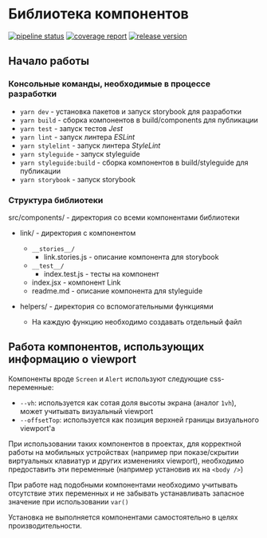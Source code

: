 # Библиотека компонентов

[![pipeline status](https://gitlab.sima-land.ru/dev-dep/dev/packages/ui-nucleons/badges/master/pipeline.svg)](https://gitlab.sima-land.ru/dev-dep/dev/packages/ui-nucleons/pipelines)
[![coverage report](https://gitlab.sima-land.ru/dev-dep/dev/packages/ui-nucleons/badges/master/coverage.svg?job=test)](https://gitlab.sima-land.ru/dev-dep/dev/packages/ui-nucleons/commits/master)
[![release version](https://gitlab.sima-land.ru/dev-dep/dev/packages/ui-nucleons/-/jobs/artifacts/master/raw/release-version.svg?job=badge_release)](https://gitlab.sima-land.ru/dev-dep/dev/packages/ui-nucleons/-/tags)

## Начало работы

### Консольные команды, необходимые в процессе разработки
* ```yarn dev``` - установка пакетов и запуск storybook для разработки
* ```yarn build``` - сборка компонентов в build/components для публикации
* ```yarn test``` - запуск тестов *Jest*
* ```yarn lint``` - запуск линтера *ESLint*
* ```yarn stylelint``` - запуск линтера *StyleLint*
* ```yarn styleguide``` - запуск styleguide
* ```yarn styleguide:build``` - сборка компонентов в build/styleguide для публикации
* ```yarn storybook``` - запуск storybook

### Структура библиотеки

src/components/ - директория со всеми компонентами библиотеки

* link/ - директория с компонентом
    * `__stories__/`
        * link.stories.js - описание компонента для storybook
    * `__test__/`
        * index.test.js - тесты на компонент
    * index.jsx - компонент Link
    * readme.md - описание компонента для styleguide

* helpers/ - директория со вспомогательными функциями
    * На каждую функцию необходимо создавать отдельный файл

## Работа компонентов, использующих информацию о viewport

Компоненты вроде `Screen` и `Alert` используют следующие css-переменные:

- `--vh`: используется как сотая доля высоты экрана (аналог `1vh`), может учитывать визуальный viewport
- `--offsetTop`: используется как позиция верхней границы визуального viewport'а

При использовании таких компонентов в проектах, для корректной работы на мобильных устройствах (например при показе/скрытии виртуальных клавиатур и других изменениях viewport), необходимо предоставить эти переменные (например установив их на `<body />`)

При работе над подобными компонентами необходимо учитывать отсутствие этих переменных и не забывать устанавливать запасное значение при использовании `var()`

Установка не выполняется компонентами самостоятельно в целях производительности.
